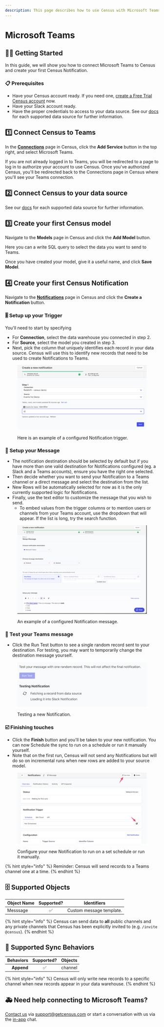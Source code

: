 ```yaml
---
description: This page describes how to use Census with Microsoft Teams.
---
```


# Microsoft Teams

## 🏃‍♀️ Getting Started

‌In this guide, we will show you how to connect Microsoft Teams to Census and create your first Census Notification.

### 📋 Prerequisites

* Have your Census account ready. If you need one, [create a Free Trial Census account](https://app.getcensus.com/) now.
* Have your Slack account ready.
* Have the proper credentials to access to your data source. See our [docs](broken-reference) for each supported data source for further information.

## 1️⃣ Connect Census to Teams

In the [**Connections**](https://app.getcensus.com/connections) page in Census, click the **Add Service** button in the top right, and select Microsoft Teams.

If you are not already logged in to Teams, you will be redirected to a page to log in to authorize your account to use Census. Once you've authorized Census, you'll be redirected back to the Connections page in Census where you'll see your Teams connection.

## 2️⃣ Connect Census to your data source

See our [docs](broken-reference) for each supported data source for further information.

## 3️⃣ Create your first Census model

Navigate to the **Models** page in Census and click the **Add Model** button.

Here you can a write SQL query to select the data you want to send to Teams.

Once you have created your model, give it a useful name, and click **Save Model**.

## 4️⃣ Create your first Census Notification

Navigate to the [**Notifications**](https://app.getcensus.com/notifications) page in Census and click the **Create a Notification** button.

### 🎚 Setup up your Trigger

You'll need to start by specifying&#x20;

* For **Connection**, select the data warehouse you connected in step 2.
* For **Source**, select the model you created in step 3.
* Next, pick the column that uniquely identifies each record in your data source. Census will use this to identify new records that need to be used to create Notifications to Teams.

<figure><img src="../.gitbook/assets/CleanShot 2022-10-11 at 10.03.37.png" alt=""><figcaption><p>Here is an example of a configured Notification trigger.</p></figcaption></figure>

### 💬 **Setup your Message**

* The notification destination should be selected by default but if you have more than one valid destination for Notifications configured (eg. a Slack and a Teams accounts), ensure you have the right one selected.
* Then decide whether you want to send your Notification to a Teams channel or a direct message and select the destination from the list.&#x20;
* New Rows will be automatically selected for now as it is the only currently supported logic for Notifications.
* Finally, use the text editor to customize the message that you wish to send.&#x20;
  * To embed values from the trigger columns or to mention users or channels from your Teams account, use the dropdown that will appear. If the list is long, try the search function.

<figure><img src="../.gitbook/assets/CleanShot 2022-10-13 at 11.19.21@2x.png" alt=""><figcaption><p>An example of a configured Notification message.</p></figcaption></figure>

### 🧪 Test your Teams message

* Click the Run Test button to see a single random record sent to your destination. For testing, you may want to temporarily change the destination message yourself.&#x20;

<figure><img src="../.gitbook/assets/CleanShot 2022-10-11 at 10.24.48@2x.png" alt=""><figcaption><p>Testing a new Notification.</p></figcaption></figure>

### ☑️ Finishing touches

* Click the **Finish** button and you'll be taken to your new notification. You can now Schedule the sync to run on a schedule or run it manually yourself.&#x20;
* Note that on the first run, Census will not send any Notifications but will do so on incremental runs when new rows are added to your source model.

<figure><img src="../.gitbook/assets/CleanShot 2022-10-11 at 11.02.21@2x (1).png" alt=""><figcaption><p>Configure your new Notification to run on a set schedule or run it manually.</p></figcaption></figure>

{% hint style="info" %}
Reminder: Census will send records to a Teams channel one at a time.
{% endhint %}

## 🗄️ Supported Objects

| Object Name | Supported? | Identifiers              |
| ----------- | :--------: | ------------------------ |
| Messsage    |      ✅     | Custom message template. |

{% hint style="info" %}
Census can send data to **all** public channels and any private channels that Census has been explicitly invited to (e.g. `/invite @census`).
{% endhint %}

## 🔄 Supported Sync Behaviors

| **Behaviors** | **Supported?** | **Objects** |
| ------------: | :------------: | :---------: |
|    **Append** |        ✅       |   channel   |

{% hint style="info" %}
Census will only write new records to a specific channel when new records appear in your data warehouse.
{% endhint %}

## 🚑 Need help connecting to Microsoft Teams?

[Contact us](mailto:support@getcensus.com) via support@getcensus.com or start a conversation with us via the [in-app](https://app.getcensus.com) chat.
